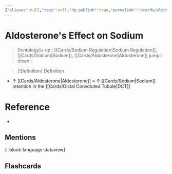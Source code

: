 ```yaml
---
{"aliases":null,"tags":null,"dg-publish":true,"permalink":"/cards/aldosterone-s-effect-on-sodium/","dgPassFrontmatter":true}
---
```


# Aldosterone's Effect on Sodium

> [!ontology]+
> up:: [[Cards/Sodium Regulation\|Sodium Regulation]], [[Cards/Sodium\|Sodium]], [[Cards/Aldosterone\|Aldosterone]]
> jump:: 
> down:: 

> [!Definition] Definition

- ↑ [[Cards/Aldosterone\|Aldosterone]] = ↑ [[Cards/Sodium\|Sodium]] retention in the [[Cards/Distal Convoluted Tubule\|DCT]]

# Reference

- 

## Mentions


{ .block-language-dataview}

## Flashcards
